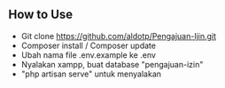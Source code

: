 ## How to Use
- Git clone https://github.com/aldotp/Pengajuan-Ijin.git
- Composer install / Composer update
- Ubah nama file .env.example ke .env
- Nyalakan xampp, buat database "pengajuan-izin"
- "php artisan serve" untuk menyalakan
